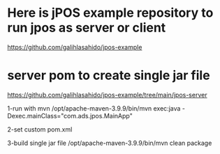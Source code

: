 # Here is jPOS example repository to run jpos as server or client

https://github.com/galihlasahido/jpos-example

# server pom to create single jar file
https://github.com/galihlasahido/jpos-example/tree/main/jpos-server

1-run with mvn
/opt/apache-maven-3.9.9/bin/mvn exec:java -Dexec.mainClass="com.ads.jpos.MainApp"

2-set custom pom.xml

3-build single jar file
/opt/apache-maven-3.9.9/bin/mvn  clean package
